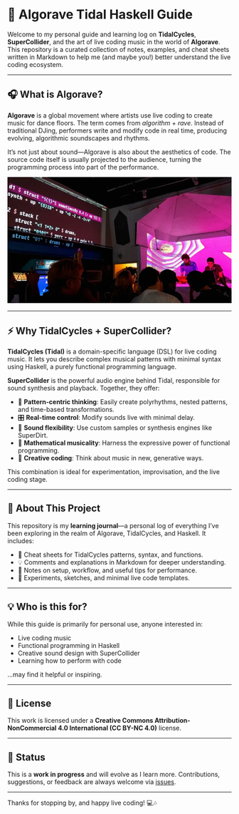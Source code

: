 # 🌊 Algorave Tidal Haskell Guide

Welcome to my personal guide and learning log on **TidalCycles**, **SuperCollider**, and the art of live coding music in the world of **Algorave**. This repository is a curated collection of notes, examples, and cheat sheets written in Markdown to help me (and maybe you!) better understand the live coding ecosystem.

---

## 🎧 What is Algorave?

**Algorave** is a global movement where artists use live coding to create music for dance floors. The term comes from *algorithm* + *rave*. Instead of traditional DJing, performers write and modify code in real time, producing evolving, algorithmic soundscapes and rhythms.

It’s not just about sound—Algorave is also about the aesthetics of code. The source code itself is usually projected to the audience, turning the programming process into part of the performance.

![TidalCycles live performance](images/tidalcycles_live.png)

---

## ⚡ Why TidalCycles + SuperCollider?

**TidalCycles (Tidal)** is a domain-specific language (DSL) for live coding music. It lets you describe complex musical patterns with minimal syntax using Haskell, a purely functional programming language.

**SuperCollider** is the powerful audio engine behind Tidal, responsible for sound synthesis and playback. Together, they offer:

- 🔁 **Pattern-centric thinking**: Easily create polyrhythms, nested patterns, and time-based transformations.
- 🎛️ **Real-time control**: Modify sounds live with minimal delay.
- 🎹 **Sound flexibility**: Use custom samples or synthesis engines like SuperDirt.
- 🎼 **Mathematical musicality**: Harness the expressive power of functional programming.
- 🧠 **Creative coding**: Think about music in new, generative ways.

This combination is ideal for experimentation, improvisation, and the live coding stage.

---

## 📓 About This Project

This repository is my **learning journal**—a personal log of everything I’ve been exploring in the realm of Algorave, TidalCycles, and Haskell. It includes:

- 🧾 Cheat sheets for TidalCycles patterns, syntax, and functions.
- 💡 Comments and explanations in Markdown for deeper understanding.
- 🚀 Notes on setup, workflow, and useful tips for performance.
- 🧪 Experiments, sketches, and minimal live code templates.

---

## 💡 Who is this for?

While this guide is primarily for personal use, anyone interested in:

- Live coding music
- Functional programming in Haskell
- Creative sound design with SuperCollider
- Learning how to perform with code

...may find it helpful or inspiring.

---

## 📜 License

This work is licensed under a **Creative Commons Attribution-NonCommercial 4.0 International (CC BY-NC 4.0)** license.

---

## 🚧 Status

This is a **work in progress** and will evolve as I learn more. Contributions, suggestions, or feedback are always welcome via [issues](https://github.com/jproven/algorave-tidal-haskell-guide/issues).

---

Thanks for stopping by, and happy live coding! 💻🎶
